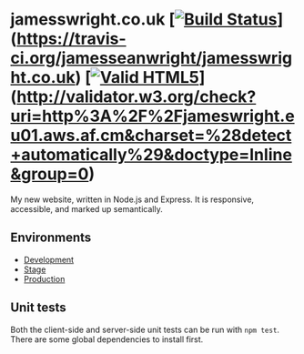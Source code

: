 # jamesswright.co.uk [[![Build Status](https://travis-ci.org/jamesseanwright/jamesswright.co.uk.svg)](https://travis-ci.org/jamesseanwright/jamesswright.co.uk)](https://travis-ci.org/jamesseanwright/jamesswright.co.uk) [[![Valid HTML5](http://ide.letscode.pl/resources/images/html5-valid.gif)](http://validator.w3.org/check?uri=http%3A%2F%2Fjameswright.eu01.aws.af.cm&charset=%28detect+automatically%29&doctype=Inline&group=0)](http://validator.w3.org/check?uri=http%3A%2F%2Fjameswright.eu01.aws.af.cm&charset=%28detect+automatically%29&doctype=Inline&group=0)

My new website, written in Node.js and Express. It is responsive, accessible, and marked up semantically.

## Environments
* [Development](http://jameswright.eu01.aws.af.cm/)
* [Stage](http://stage.jamesswright.co.uk/)
* [Production](http://production.jamesswright.co.uk/)

## Unit tests
Both the client-side and server-side unit tests can be run with `npm test`. There are some global dependencies to install first.